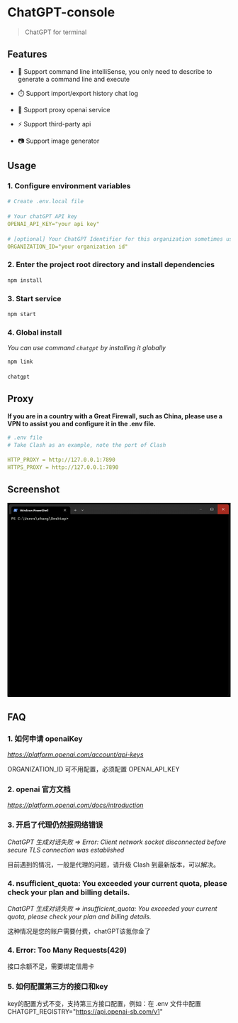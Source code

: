 # ChatGPT-console

> ChatGPT for terminal

## Features

- 🤖 Support command line intelliSense, you only need to describe to generate a command line and execute

- ⏱️ Support import/export history chat log

- 🧱 Support proxy openai service

- ⚡ Support third-party api

- 📷 Support image generator


## Usage

### 1. Configure environment variables

```yml
# Create .env.local file

# Your chatGPT API key
OPENAI_API_KEY="your api key"

# [optional] Your ChatGPT Identifier for this organization sometimes used in API requests
ORGANIZATION_ID="your organization id"
```

### 2. Enter the project root directory and install dependencies

```bash
npm install
```

### 3. Start service

```bash
npm start
```

### 4. Global install

_You can use command `chatgpt` by installing it globally_

```bash
npm link

chatgpt
```

## Proxy

**If you are in a country with a Great Firewall, such as China, please use a VPN to assist you and configure it in the .env file.**

```yml
# .env file
# Take Clash as an example, note the port of Clash

HTTP_PROXY = http://127.0.0.1:7890
HTTPS_PROXY = http://127.0.0.1:7890
```

## Screenshot

<center>

![screenshot](./public/screenshot.gif)

</center>

## FAQ

### 1. 如何申请 openaiKey

_https://platform.openai.com/account/api-keys_

ORGANIZATION_ID 可不用配置，必须配置 OPENAI_API_KEY

### 2. openai 官方文档

_https://platform.openai.com/docs/introduction_

### 3. 开启了代理仍然报网络错误

_ChatGPT 生成对话失败 => Error: Client network socket disconnected before secure TLS connection was established_

目前遇到的情况，一般是代理的问题，请升级 Clash 到最新版本，可以解决。

### 4. nsufficient_quota: You exceeded your current quota, please check your plan and billing details.

_ChatGPT 生成对话失败 => insufficient_quota: You exceeded your current quota, please check your plan and billing details._

这种情况是您的账户需要付费，chatGPT该氪你金了

### 4. Error: Too Many Requests(429)

接口余额不足，需要绑定信用卡

### 5. 如何配置第三方的接口和key

key的配置方式不变，支持第三方接口配置，例如：在 .env 文件中配置 CHATGPT_REGISTRY="https://api.openai-sb.com/v1"


